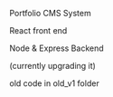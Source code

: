 Portfolio CMS System

React front end

Node & Express Backend

(currently upgrading it)

old code in old_v1 folder
